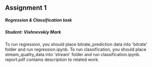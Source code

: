 ## Assignment 1
##### Regression & Classification task
##### Student: Vishnevskiy Mark

To run regression, you should place bitrate_prediction data into 'bitrate' folder and run regression.ipynb.
To run classification, you should place stream_quality_data into 'stream' folder and run classification.ipynb.
report.pdf contains description to related work.